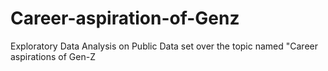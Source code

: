 # Career-aspiration-of-Genz
Exploratory Data Analysis on Public Data set over the topic named "Career aspirations of Gen-Z
